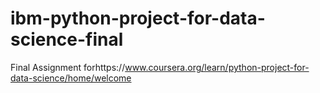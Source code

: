 # ibm-python-project-for-data-science-final
Final Assignment forhttps://www.coursera.org/learn/python-project-for-data-science/home/welcome
